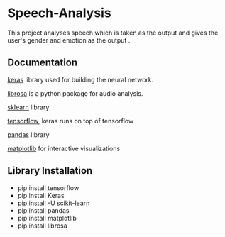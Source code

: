# Speech-Analysis
This project analyses speech which is taken as the output and gives the user's gender and emotion as the output .

## Documentation
[keras](https://keras.io/) library used for building the neural network.

[librosa](https://librosa.org/librosa/0.7.2/index.html) is a python package for audio analysis.

[sklearn](https://scikit-learn.org/stable/) library

[tensorflow](https://www.tensorflow.org/guide), keras runs on top of tensorflow

[pandas](https://pandas.pydata.org/) library

[matplotlib](https://matplotlib.org/3.2.2/index.html) for interactive visualizations

## Library Installation

* pip install tensorflow
* pip install Keras
* pip install -U scikit-learn
* pip install pandas
* pip install matplotlib
* pip install librosa
